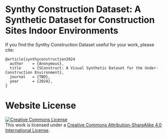 # Synthy Construction Dataset: A Synthetic Dataset for Construction Sites Indoor Environments

If you find the Synthy Construction Dataset useful for your work, please cite:
```
@article{synthyconstruction2024
  author    = {Anonymous},
  title     = {SConstruct: A Visual Synthetic Dataset for the Under-Construction Environment},
  journal   = {TBD},
  year      = {2024},
}
```

# Website License
<a rel="license" href="http://creativecommons.org/licenses/by-sa/4.0/"><img alt="Creative Commons License" style="border-width:0" src="https://i.creativecommons.org/l/by-sa/4.0/88x31.png" /></a><br />This work is licensed under a <a rel="license" href="http://creativecommons.org/licenses/by-sa/4.0/">Creative Commons Attribution-ShareAlike 4.0 International License</a>.
